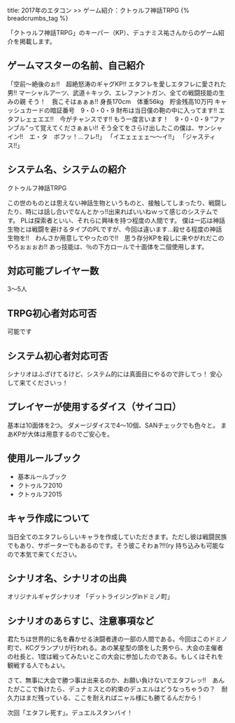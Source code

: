 title: 2017年のエタコン >> ゲーム紹介：クトゥルフ神話TRPG
{% breadcrumbs_tag %}

「クトゥルフ神話TRPG」のキーパー（KP）、デュナミス祐さんからのゲーム紹介を掲載します。
<h2>ゲームマスターの名前、自己紹介</h2>
「空前～絶後のぉ!!　超絶怒涛のギャグKP!!
エタフレを愛しエタフレに愛された男!!
マーシャルアーツ、武道＋キック、エレファントガン、全ての戦闘技能の生みの親
そう！　我こそはぁぁぁ!!
身長170cm　体重56kg　貯金残高10万円
キャッシュカードの暗証番号　9・0・0・9
財布は当日僕の鞄の中に入ってます!!
エタフレェェエエ!!　今がチャンスです!!
もう一度言います！　9・0・0・9
“ファンブル”って覚えてくださぁぁい!!
そう全てをさらけ出したこの僕は、サンシャイン!!　エ・タ　ボフッ！…フレ!!」
「イエェェェェ～～イ!!」
「ジャスティス!!」
<h2>システム名、システムの紹介</h2>
クトゥルフ神話TRPG

この世のものとは思えない神話生物というものと、接触してしまったり、戦闘したり、時には話し合いでなんとかっ!!出来ればいいねｗって感じのシステムです。
PLは探索者といい、それらに興味を持つ程度の人間です。
僕は一応は神話生物とは戦闘を避けるタイプのPLですが、今回は違います…殺せる程度の神話生物を!!　わんさか用意してやったので!!　思う存分KPを殺しに来やがれだこのやろぉぉぉお!!
あっ技能は、％の下方ロールで十面体を二個使用します。
<h2>対応可能プレイヤー数</h2>
3～5人
<h2>TRPG初心者対応可否</h2>
可能です
<h2>システム初心者対応可否</h2>
シナリオはふざけてるけど、システム的には真面目にやるので許してっ！
安心して来てくださいっ！
<h2>プレイヤーが使用するダイス（サイコロ）</h2>
基本は10面体を2つ。
ダメージダイスで4～10個、SANチェックでも色々と。
まあKPが大体は用意するのでご安心を。
<h2>使用ルールブック</h2>
<ul>
 	<li>基本ルールブック</li>
 	<li>クトゥルフ2010</li>
 	<li>クトゥルフ2015</li>
</ul>
<h2>キャラ作成について</h2>
当日全てのエタフレらしいキャラを作成していただきます。ただし彼は戦闘民族でもあり、サポーターでもあるのです。そう彼こそわぁ?!!(ry
持ち込みも可能なので本気で来てください。
<h2>シナリオ名、シナリオの出典</h2>
オリジナルギャグシナリオ
「デットライジングinドミノ町」
<h2>シナリオのあらすじ、注意事項など</h2>
君たちは世界的に名を轟かせる決闘者達の一部の人間である。今回はこのドミノ町で、KCグランプリが行われる。あの某星型の頭をした男やら、大会の主催者の社長と、1度は戦ってみたいとこの大会に参加したのである。もしくはそれを観戦する人でもよい。

さて、無事に大会で勝つ事は出来るのか、お願い負けないでエタフレッ!!　あんたがここで負けたら、デュナミスとの約束のデュエルはどうなっちゃうの？　耐久力はまだ残っている、ここを耐えればニャル様にも勝てるんだから！

次回「エタフレ死す」。デュエルスタンバイ！
